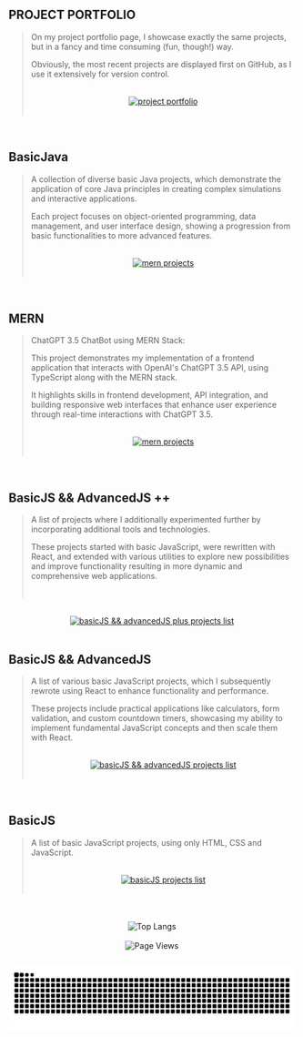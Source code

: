 ## PROJECT PORTFOLIO

> On my project portfolio page, I showcase exactly the same projects, but in a fancy and time consuming (fun, though!) way.
>
> Obviously, the most recent projects are displayed first on GitHub, as I use it extensively for version control.
>
> <br>
>
> <div align="center">
>  <a href="https://shcoobz.github.io/">
>    <img src="https://img.shields.io/badge/project_portfolio-Link-28a745?style=for-the-badge&logo=github" alt="project portfolio"/>
>  </a>
> </div>
>
> <br>

<br>

## BasicJava

> A collection of diverse basic Java projects, which demonstrate the application of core Java principles
> in creating complex simulations and interactive applications.
>
> Each project focuses on object-oriented programming, data management, and user interface design, showing
> a progression from basic functionalities to more advanced features.
>
> <br>
>
> <div align="center">
>  <a href="https://github.com/Shcoobz/list_basicJava-projects">
>    <img src="https://img.shields.io/badge/basicJava_projects-List-28a745?style=for-the-badge&logo=github" alt="mern projects"/>
>   </a>
> </div>
>
> <br>

<br>

## MERN

> ChatGPT 3.5 ChatBot using MERN Stack:
>
> This project demonstrates my implementation of a frontend application that interacts with OpenAI's ChatGPT 3.5 API, using TypeScript along with the MERN stack.
>
> It highlights skills in frontend development, API integration, and building responsive web interfaces that enhance user experience through real-time interactions with ChatGPT 3.5.
>
> <br>
>
> <div align="center">
>   <a href="https://github.com/Shcoobz/list_mern-projects">
>     <img src="https://img.shields.io/badge/mern_projects-List-28a745?style=for-the-badge&logo=github" alt="mern projects"/>
>    </a>
> </div>
>
> <br>

<br>

## BasicJS && AdvancedJS ++

> A list of projects where I additionally experimented further by incorporating additional tools and technologies.
>
> These projects started with basic JavaScript, were rewritten with React, and extended with various utilities to explore new possibilities and improve functionality resulting in more dynamic and comprehensive web applications.
>
> <br>

<br>

<div align="center">
  <a href="https://github.com/Shcoobz/list_basicJS-and-advancedJS-plus-projects">
    <img src="https://img.shields.io/badge/basicJS_and_advancedJS_++_projects-List-28a745?style=for-the-badge&logo=github" alt="basicJS && advancedJS plus projects list"/>
  </a>
</div>

<br>

## BasicJS && AdvancedJS

> A list of various basic JavaScript projects, which I subsequently rewrote using React to enhance functionality and performance.
>
> These projects include practical applications like calculators, form validation, and custom countdown timers, showcasing my ability to implement fundamental JavaScript concepts and then scale them with React.
>
> <br>
>
> <div align="center">
>   <a href="https://github.com/Shcoobz/list_basicJS-and-advancedJS-projects">
>     <img src="https://img.shields.io/badge/basicJS_and_advancedJS_projects-List-28a745?style=for-the-badge&logo=github" alt="basicJS && advancedJS projects list"/>
>   </a>
> </div>
>
> <br>

<br>

## BasicJS

> A list of basic JavaScript projects, using only HTML, CSS and JavaScript.
>
> <br>
>
> <div align="center">
>   <a href="https://github.com/Shcoobz/list_basicJS-projects">
>     <img src="https://img.shields.io/badge/basicJS_projects-List-28a745?style=for-the-badge&logo=github" alt="basicJS projects list"/>
>   </a>
> </div>
>
> <br>

<br>

<br>

<!-- Most used languages -->
<div align="center">
  <img src="https://github-readme-stats.vercel.app/api/top-langs/?username=Shcoobz&layout=compact&theme=dark" alt="Top Langs"/>
</div>

<br>

<!-- Visitor counter -->
<div align="center">
   <img src="https://komarev.com/ghpvc/?username=Shcoobz&style=for-the-badge&color=28A745&label=Page+Views" alt="Page Views"/>
</div>

##

<!-- Snake eating commits -->
<div align="center">
<img alt="GitHub Snake" src="https://raw.githubusercontent.com/Shcoobz/Shcoobz/output/github-contribution-grid-snake-dark.svg" />
</div>
